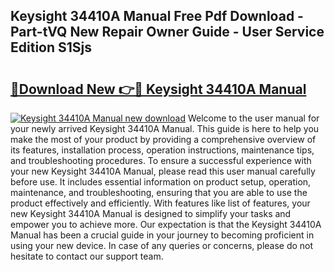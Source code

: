 ## Keysight 34410A Manual Free Pdf Download - Part-tVQ New Repair Owner Guide - User Service Edition S1Sjs

# <h2><a href="http://bc25464.oget.top/?id=Keysight+34410A+Manual">🔗Download New 👉🔴 Keysight 34410A Manual</a></h2>

[![Keysight 34410A Manual new download](https://i.imgur.com/5g1atiW.png)](http://bc25464.oget.top/?id=Keysight+34410A+Manual)
Welcome to the user manual for your newly arrived Keysight 34410A Manual. This guide is here to help you make the most of your product by providing a comprehensive overview of its features, installation process, operation instructions, maintenance tips, and troubleshooting procedures. To ensure a successful experience with your new Keysight 34410A Manual, please read this user manual carefully before use. It includes essential information on product setup, operation, maintenance, and troubleshooting, ensuring that you are able to use the product effectively and efficiently. With features like list of features, your new Keysight 34410A Manual is designed to simplify your tasks and empower you to achieve more. Our expectation is that the Keysight 34410A Manual has been a crucial guide in your journey to becoming proficient in using your new device. In case of any queries or concerns, please do not hesitate to contact our support team.
